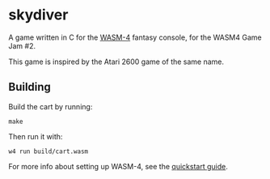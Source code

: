# skydiver

A game written in C for the [WASM-4](https://wasm4.org) fantasy console, for the WASM4 Game Jam #2.

This game is inspired by the Atari 2600 game of the same name.

## Building

Build the cart by running:

```shell
make
```

Then run it with:

```shell
w4 run build/cart.wasm
```

For more info about setting up WASM-4, see the [quickstart guide](https://wasm4.org/docs/getting-started/setup?code-lang=c#quickstart).

